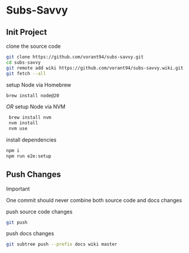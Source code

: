 # Subs-Savvy

## Init Project

clone the source code

```bash
git clone https://github.com/vorant94/subs-savvy.git
cd subs-savvy
git remote add wiki https://github.com/vorant94/subs-savvy.wiki.git
git fetch --all
```

setup Node via Homebrew

```bash
brew install node@20
```

_OR_ setup Node via NVM

```bash
 brew install nvm
 nvm install
 nvm use
```

install dependencies

```bash
npm i
npm run e2e:setup
```

## Push Changes

> [!IMPORTANT]
> One commit should never combine both source code and docs changes

push source code changes

```bash
git push
```

push docs changes

```bash
git subtree push --prefix docs wiki master
```
